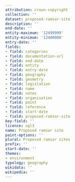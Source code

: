 ```yaml
---
attribution: crown-copyright
collection: ''
dataset: proposed-ramsar-site
description: ''
end-date: ''
entity-maximum: '12499999'
entity-minimum: '12400000'
entry-date: ''
fields:
- field: categories
- field: documentation-url
- field: end-date
- field: entity
- field: entry-date
- field: geography
- field: geometry
- field: legislation
- field: name
- field: notes
- field: organisation
- field: point
- field: reference
- field: start-date
- field: proposed-ramsar-site
key-field: ''
licence: ogl3
name: Proposed ramsar site
paint-options: ''
plural: Proposed ramsar sites
prefix: ''
start-date: ''
themes:
- environment
typology: geography
wikidata: ''
wikipedia: ''
---
```

